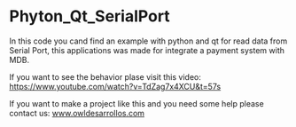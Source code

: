 # Phyton_Qt_SerialPort
In this code you cand find an example with python and qt for read data from Serial Port, this applications was made for integrate a payment system with MDB.

If you want to see the behavior plase visit this video: https://www.youtube.com/watch?v=TdZag7x4XCU&t=57s

If you want to make a project like this and you need some help please contact us: www.owldesarrollos.com
